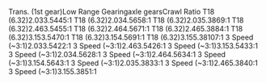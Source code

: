 ---
---

Trans. (1st gear)Low Range Gearingaxle gearsCrawl Ratio
T18 (6.32)2.033.5445:1
T18 (6.32)2.034.5658:1
T18 (6.32)2.035.3869:1
T18 (6.32)2.463.5455:1
T18 (6.32)2.464.5671:1
T18 (6.32)2.465.3884:1
T18 (6.32)3.153.5470:1
T18 (6.32)3.154.5691:1
T18 (6.32)3.155.38107:1
3 Speed (~3:1)2.033.5422:1
3 Speed (~3:1)2.463.5426:1
3 Speed (~3:1)3.153.5433:1
3 Speed (~3:1)2.034.5628:1
3 Speed (~3:1)2.464.5634:1
3 Speed (~3:1)3.154.5643:1
3 Speed (~3:1)2.035.3833:1
3 Speed (~3:1)2.465.3840:1
3 Speed (~3:1)3.155.3851:1